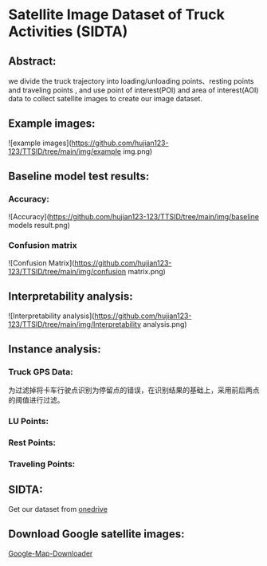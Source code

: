 # Satellite Image Dataset of Truck Activities (SIDTA)
## Abstract:
we divide the truck trajectory into loading/unloading points、resting points and traveling points , and use point of interest(POI) and area of interest(AOI) data to collect satellite images to create our image dataset.
## Example images:
![example images](https://github.com/hujian123-123/TTSID/tree/main/img/example img.png)
## Baseline model test results:
### Accuracy:
![Accuracy](https://github.com/hujian123-123/TTSID/tree/main/img/baseline models result.png)
### Confusion matrix
![Confusion Matrix](https://github.com/hujian123-123/TTSID/tree/main/img/confusion matrix.png)
## Interpretability analysis:
![Interpretability analysis](https://github.com/hujian123-123/TTSID/tree/main/img/Interpretability analysis.png)
## Instance analysis:
### Truck GPS Data:
为过滤掉将卡车行驶点识别为停留点的错误，在识别结果的基础上，采用前后两点的阈值进行过滤。
### LU Points:
### Rest Points:
### Traveling Points:
## SIDTA:
Get our dataset from [onedrive]()

## Download Google satellite images:
[Google-Map-Downloader](https://github.com/zhengjie9510/google-map-downloader)



